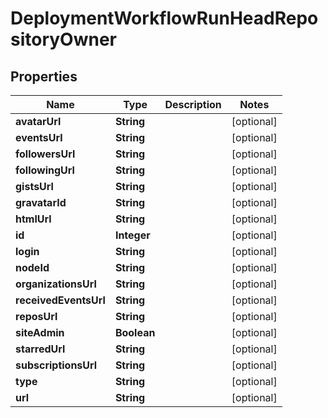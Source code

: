 

# DeploymentWorkflowRunHeadRepositoryOwner


## Properties

| Name | Type | Description | Notes |
|------------ | ------------- | ------------- | -------------|
|**avatarUrl** | **String** |  |  [optional] |
|**eventsUrl** | **String** |  |  [optional] |
|**followersUrl** | **String** |  |  [optional] |
|**followingUrl** | **String** |  |  [optional] |
|**gistsUrl** | **String** |  |  [optional] |
|**gravatarId** | **String** |  |  [optional] |
|**htmlUrl** | **String** |  |  [optional] |
|**id** | **Integer** |  |  [optional] |
|**login** | **String** |  |  [optional] |
|**nodeId** | **String** |  |  [optional] |
|**organizationsUrl** | **String** |  |  [optional] |
|**receivedEventsUrl** | **String** |  |  [optional] |
|**reposUrl** | **String** |  |  [optional] |
|**siteAdmin** | **Boolean** |  |  [optional] |
|**starredUrl** | **String** |  |  [optional] |
|**subscriptionsUrl** | **String** |  |  [optional] |
|**type** | **String** |  |  [optional] |
|**url** | **String** |  |  [optional] |



